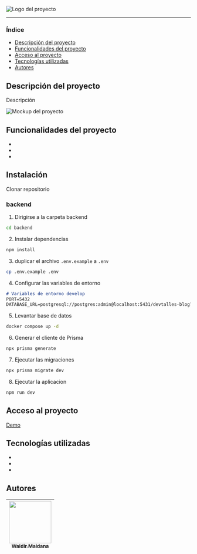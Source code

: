 ![Logo del proyecto](ubicación)

<hr />

### Índice

-   [Descripción del proyecto](#Descripción-del-proyecto)
-   [Funcionalidades del proyecto](#Funcionalidades-del-proyecto)
-   [Acceso al proyecto](#Acceso-al-proyecto)
-   [Tecnologías utilizadas](#Tecnologías-utilizadas)
-   [Autores](#Autores)

## Descripción del proyecto

Descripción

![Mockup del proyecto](ubicación)

## Funcionalidades del proyecto

- 
- 
- 

## Instalación

Clonar repositorio

### backend
1. Dirigirse a la carpeta backend
```bash
cd backend
```
2. Instalar dependencias

```bash
npm install
```

3. duplicar el archivo `.env.example` a `.env`

```bash
cp .env.example .env
```

4. Configurar las variables de entorno 

```md
# Variables de entorno develop
PORT=5432
DATABASE_URL=postgresql://postgres:admin@localhost:5431/devtalles-blog?schema=public
```

5. Levantar base de datos
```bash
docker compose up -d
```
6. Generar el cliente de Prisma
```bash
npx prisma generate
```

7. Ejecutar las migraciones
```bash
npx prisma migrate dev
```

8. Ejecutar la aplicacion
```bash
npm run dev
```
## Acceso al proyecto

[Demo](enlace)

## Tecnologías utilizadas

- 
- 
- 

## Autores

| [<img src='https://www.github.com/zidjian.png' width=115><br><sub>Waldir Maidana </sub>](https://github.com/zidjian) |
| :------------------------------------------------------------------------------------------------------------------: |
